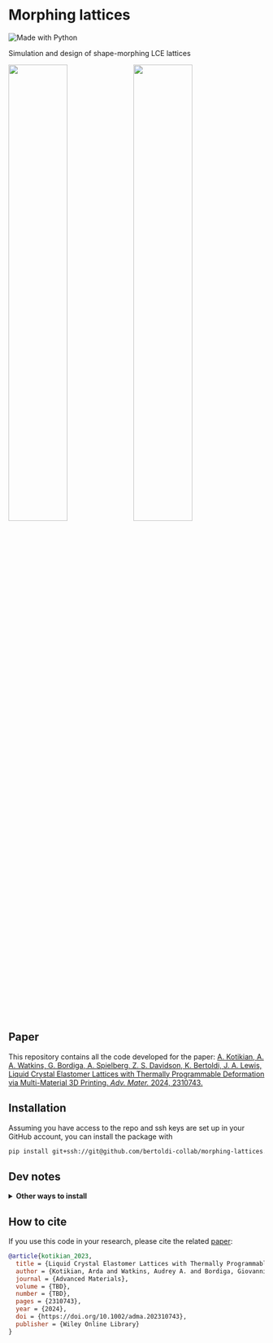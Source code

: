 # Morphing lattices

![Made with Python](https://img.shields.io/badge/Made%20with-Python-blue?logo=python&logoColor=ecf0f1&labelColor=34495e)

Simulation and design of shape-morphing LCE lattices

<p float="center">
  <img src="inverse_design/circle_4_pointed_star_spikeness_0.10_n1_16_n2_18/pareto/weights_0.93_0.07_best/discrete_animation_with_targets_temperature.gif" width="48%" />
  <img src="inverse_design/curvy_square_spikeness_0.10_n1_16_n2_18/pareto/weights_0.43_0.57_best/discrete_animation_with_targets_temperature.gif" width="48%" />
</p>

## Paper

This repository contains all the code developed for the paper:
[A. Kotikian, A. A. Watkins, G. Bordiga, A. Spielberg, Z. S. Davidson, K. Bertoldi, J. A. Lewis, Liquid Crystal Elastomer Lattices with Thermally Programmable Deformation via Multi-Material 3D Printing. _Adv. Mater._ 2024, 2310743.](https://doi.org/10.1002/adma.202310743)

## Installation

Assuming you have access to the repo and ssh keys are set up in your GitHub account, you can install the package with

```bash
pip install git+ssh://git@github.com/bertoldi-collab/morphing-lattices.git@main
```

## Dev notes

<details>
<summary><b>Other ways to install</b></summary>

### Installation (with poetry)

The dependency management of the project is done via [poetry](https://python-poetry.org/docs/).

To get started

- Install [poetry](https://python-poetry.org/docs/)
- Clone the repo
- `cd` into the root directory and run `poetry install`. This will create the poetry environment.
- If you are using vscode, search for `venv path` in the settings and paste `~/.cache/pypoetry/virtualenvs` in the `venv path` field. Then select the poetry enviroment as python enviroment for the project.

### Installation (with pip)

This is meant to be a quick way to use the package.
It is not recommended to use this method for development.

To get started

- Clone the repo
- `cd` into the root directory and run `pip install -e .`

</details>

## How to cite

If you use this code in your research, please cite the related [paper](https://doi.org/10.1002/adma.202310743):

```bibtex
@article{kotikian_2023,
  title = {Liquid Crystal Elastomer Lattices with Thermally Programmable Deformation via Multi-Material 3D Printing},
  author = {Kotikian, Arda and Watkins, Audrey A. and Bordiga, Giovanni and Spielberg, Andrew and Davidson, Zoey S. and Bertoldi, Katia and Lewis, Jennifer A.},
  journal = {Advanced Materials},
  volume = {TBD},
  number = {TBD},
  pages = {2310743},
  year = {2024},
  doi = {https://doi.org/10.1002/adma.202310743},
  publisher = {Wiley Online Library}
}
```
